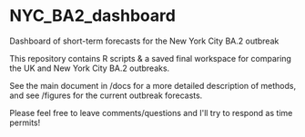 # NYC_BA2_dashboard
Dashboard of short-term forecasts for the New York City BA.2 outbreak

This repository contains R scripts & a saved final workspace for comparing the UK and New York City BA.2 outbreaks.

See the main document in /docs for a more detailed description of methods, and see /figures for the current outbreak forecasts.

Please feel free to leave comments/questions and I'll try to respond as time permits!
